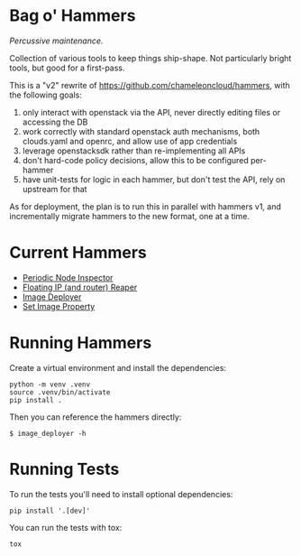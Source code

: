 # Bag o' Hammers

*Percussive maintenance.*

Collection of various tools to keep things ship-shape. Not particularly bright tools, but good for a first-pass.

This is a "v2" rewrite of https://github.com/chameleoncloud/hammers, with the following goals:

1. only interact with openstack via the API, never directly editing files or accessing the DB
1. work correctly with standard openstack auth mechanisms, both clouds.yaml and openrc, and allow use of app credentials
1. leverage openstacksdk rather than re-implementing all APIs
1. don't hard-code policy decisions, allow this to be configured per-hammer
1. have unit-tests for logic in each hammer, but don't test the API, rely on upstream for that

As for deployment, the plan is to run this in parallel with hammers v1, and incrementally migrate hammers to the new format, one at a time.

# Current Hammers

- [Periodic Node Inspector](docs/periodic_node_inspector.md)
- [Floating IP (and router) Reaper](docs/ip_cleaner.md)
- [Image Deployer](docs/image_deployer.md)
- [Set Image Property](docs/set_image_property.md)

# Running Hammers

Create a virtual environment and install the dependencies:
```
python -m venv .venv
source .venv/bin/activate
pip install .
```

Then you can reference the hammers directly:
```
$ image_deployer -h
```

# Running Tests

To run the tests you'll need to install optional dependencies:
```
pip install '.[dev]'
```

You can run the tests with tox:
```
tox
```
